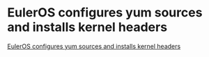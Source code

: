 # EulerOS configures yum sources and installs kernel headers
[EulerOS configures yum sources and installs kernel headers](https://aiwithcloud.com/2022/09/15/euleros_configures_yum_sources_and_installs_kernel_headers/)